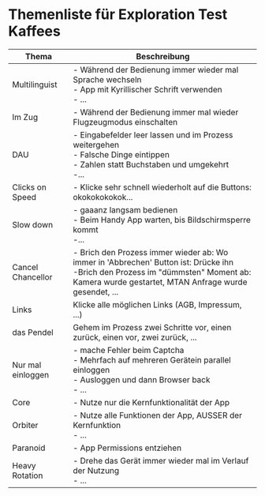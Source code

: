# Themenliste für Exploration Test Kaffees

| Thema | Beschreibung |
| ----  | ---- |
| Multilinguist | - Während der Bedienung immer wieder mal Sprache wechseln<br>  - App mit Kyrillischer Schrift verwenden<br> - ... |
| Im Zug | - Während der Bedienung immer mal wieder Flugzeugmodus einschalten<br> |
| DAU | - Eingabefelder leer lassen und im Prozess weitergehen<br> - Falsche Dinge eintippen<br> - Zahlen statt Buchstaben und umgekehrt<br> -...|
| Clicks on Speed | - Klicke sehr schnell wiederholt auf die Buttons: okokokokokok... |
| Slow down | - gaaanz langsam bedienen<br> - Beim Handy App warten, bis Bildschirmsperre kommt<br> -...  |
| Cancel Chancellor | - Brich den Prozess immer wieder ab: Wo immer in 'Abbrechen' Button ist: Drücke ihn<br> -Brich den Prozess im "dümmsten" Moment ab: Kamera wurde gestartet, MTAN Anfrage wurde gesendet, ... |
| Links | Klicke alle möglichen Links (AGB, Impressum, ...) |
| das Pendel | Gehem im Prozess zwei Schritte vor, einen zurück, einen vor, zwei zurück, ... |
| Nur mal einloggen | - mache Fehler beim Captcha<br> - Mehrfach auf mehreren Gerätein parallel einloggen<br> - Ausloggen und dann Browser back<br> - ... |
| Core | - Nutze nur die Kernfunktionalität der App |
| Orbiter | - Nutze alle Funktionen der App, AUSSER der Kernfunktion<br> - ... |
| Paranoid | - App Permissions entziehen |
| Heavy Rotation | - Drehe das Gerät immer wieder mal im Verlauf der Nutzung<br> - ... |



